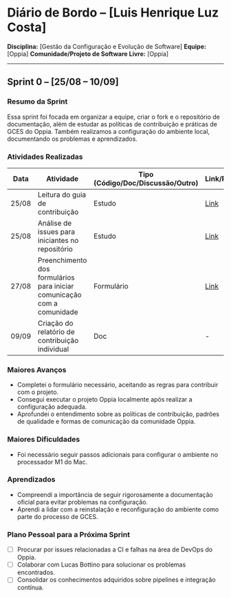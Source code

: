 # Diário de Bordo – \[Luis Henrique Luz Costa]

**Disciplina:** \[Gestão da Configuração e Evolução de Software]
**Equipe:** \[Oppia]
**Comunidade/Projeto de Software Livre:** \[Oppia]

---

## Sprint 0 – \[25/08 – 10/09]

### Resumo da Sprint

Essa sprint foi focada em organizar a equipe, criar o fork e o repositório de documentação, além de estudar as políticas de contribuição e práticas de GCES do Oppia. Também realizamos a configuração do ambiente local, documentando os problemas e aprendizados.

### Atividades Realizadas

| Data  | Atividade | Tipo (Código/Doc/Discussão/Outro) | Link/Referência | Status |
| ----- | --------- | --------------------------------- | --------------- | ------ |
| 25/08 | Leitura do guia de contribuição | Estudo | [Link](https://github.com/oppia/oppia/wiki) | Concluído |
| 25/08 | Análise de issues para iniciantes no repositório | Estudo | [Link](https://github.com/oppia/oppia/issues) | Concluído |
| 27/08 | Preenchimento dos formulários para iniciar comunicação com a comunidade | Formulário | [Link](https://docs.google.com/forms/d/e/1FAIpQLSfoFLKT4BlNH2937mSMJATVaWq-yBSrq8p3jjrPwcMw3gaGcg/viewform) | Concluído |
| 09/09 | Criação do relatório de contribuição individual | Doc | - | Concluído |

### Maiores Avanços

* Completei o formulário necessário, aceitando as regras para contribuir com o projeto.  
* Consegui executar o projeto Oppia localmente após realizar a configuração adequada.  
* Aprofundei o entendimento sobre as políticas de contribuição, padrões de qualidade e formas de comunicação da comunidade Oppia.  

### Maiores Dificuldades

* Foi necessário seguir passos adicionais para configurar o ambiente no processador M1 do Mac.  

### Aprendizados

* Compreendi a importância de seguir rigorosamente a documentação oficial para evitar problemas na configuração.  
* Aprendi a lidar com a reinstalação e reconfiguração do ambiente como parte do processo de GCES.  

### Plano Pessoal para a Próxima Sprint

* [ ] Procurar por issues relacionadas a CI e falhas na área de DevOps do Oppia.  
* [ ] Colaborar com Lucas Bottino para solucionar os problemas encontrados.  
* [ ] Consolidar os conhecimentos adquiridos sobre pipelines e integração contínua.
